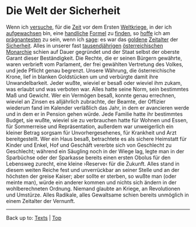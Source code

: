 # Die Welt der Sicherheit

Wenn ich [versuche](../../verbs/v/ve/versuchen.md), für die [Zeit](../../nouns/z/ze/Zeit.md) vor dem Ersten [Weltkriege](../../nouns/w/we/Weltkrieg.md), in der ich [aufgewachsen](../../verbs/a/au/aufwachsen.md) bin, eine [handliche](../../adjectives/h/ha/handlich.md) [Formel](../../nouns/f/fo/Formel.md) zu [finden](../../verbs/f/fi/finden.md), so [hoffe](../../verbs/h/ho/hoffen.md) ich am [prägnantesten](../../adjectives/p/pr/praegnant.md) zu sein, wenn ich [sage](../../verbs/s/sa/sagen.md): es war das [goldene](../../adjectives/g/go/golden.md) [Zeitalter](../../nouns/z/ze/Zeitalter.md) der [Sicherheit](../../nouns/s/si/Sicherheit.md). Alles in unserer fast [tausendjährigen](../../adjectives/t/ta/tausendjaehrig.md) [österreichischen](../../adjectives/oe/oes/oesterreichisch.md) [Monarchie](../../nouns/m/mo/Monarchie.md) schien auf Dauer gegründet und der Staat selbst der oberste Garant dieser Beständigkeit. Die Rechte, die er seinen Bürgern gewährte, waren verbrieft vom Parlament, der frei gewählten Vertretung des Volkes, und jede Pflicht genau begrenzt. Unsere Währung, die österreichische Krone, lief in blanken Goldstücken um und verbürgte damit ihre Unwandelbarkeit. Jeder wußte, wieviel er besaß oder wieviel ihm zukam, was erlaubt und was verboten war. Alles hatte seine Norm, sein bestimmtes Maß und Gewicht. Wer ein Vermögen besaß, konnte genau errechnen, wieviel an Zinsen es alljährlich zubrachte, der Beamte, der Offizier wiederum fand im Kalender verläßlich das Jahr, in dem er avancieren werde und in dem er in Pension gehen würde. Jede Familie hatte ihr bestimmtes Budget, sie wußte, wieviel sie zu verbrauchen hatte für Wohnen und Essen, für Sommerreise und Repräsentation, außerdem war unweigerlich ein kleiner Betrag sorgsam für Unvorhergesehenes, für Krankheit und Arzt bereitgestellt. Wer ein Haus besaß, betrachtete es als sichere Heimstatt für Kinder und Enkel, Hof und Geschäft vererbte sich von Geschlecht zu Geschlecht; während ein Säugling noch in der Wiege lag, legte man in der Sparbüchse oder der Sparkasse bereits einen ersten Obolus für den Lebensweg zurecht, eine kleine ›Reserve‹ für die Zukunft. Alles stand in diesem weiten Reiche fest und unverrückbar an seiner Stelle und an der höchsten der greise Kaiser; aber sollte er sterben, so wußte man (oder meinte man), würde ein anderer kommen und nichts sich ändern in der wohlberechneten Ordnung. Niemand glaubte an Kriege, an Revolutionen und Umstürze. Alles Radikale, alles Gewaltsame schien bereits unmöglich in einem Zeitalter der Vernunft.

----

Back up to: [Texts](../index.md) | [Top](../../index.md)
